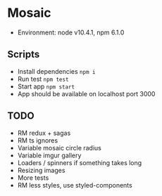 # Mosaic

* Environment: node v10.4.1, npm 6.1.0

## Scripts 
* Install dependencies `npm i` 
* Run test `npm test` 
* Start app `npm start`
* App should be available on localhost port 3000 

## TODO
* RM redux + sagas
* RM ts ignores
* Variable mosaic circle radius
* Variable imgur gallery
* Loaders / spinners if something takes long
* Resizing images
* More tests
* RM less styles, use styled-components